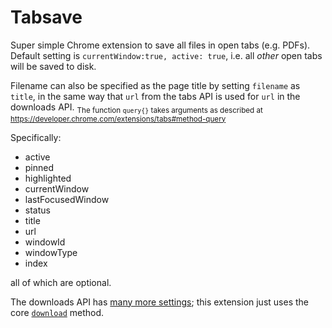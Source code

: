 Tabsave
=======

Super simple Chrome extension to save all files in open tabs (e.g. PDFs). Default setting is <code>currentWindow:true, active: true</code>, i.e. all *other* open tabs will be saved to disk.

Filename can also be specified as the page title by setting <code>filename</code> as <code>title</code>, in the same way that <code>url</code> from the tabs API is used for <code>url</code> in the downloads API.
<sub>The function <code>query{}</code> takes arguments as described at https://developer.chrome.com/extensions/tabs#method-query</sub>

Specifically:

* active
* pinned
* highlighted
* currentWindow
* lastFocusedWindow
* status
* title
* url
* windowId
* windowType
* index

all of which are optional.

The downloads API has <a href="https://developer.chrome.com/extensions/downloads">many more settings</a>; this extension just uses the core <code><a href="https://developer.chrome.com/extensions/downloads#method-download">download</a></code> method.
